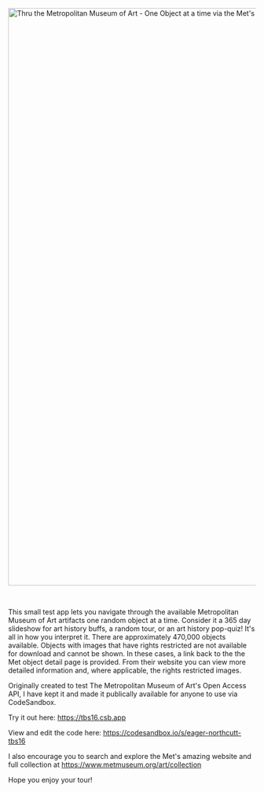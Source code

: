 <img width="1176" alt="Thru the Metropolitan Museum of Art - One Object at a time via the Met's Open Access API" src="https://github.com/sleddd/exploringmetviaapi/assets/1176945/ff23a68b-6f92-47ab-8532-f6a5844bf75b">

&nbsp;&nbsp;&nbsp;&nbsp;

This small test app lets you navigate through the available Metropolitan Museum of Art artifacts one random object at a time. Consider it a 365 day slideshow for art history buffs, a random tour, or an art history pop-quiz! It's all in how you interpret it. There are approximately 470,000 objects available. Objects with images that have rights restricted are not available for download and cannot be shown. In these cases, a link back to the the Met object detail page is provided. From their website you can view more detailed information and, where applicable, the rights restricted images.

Originally created to test The Metropolitan Museum of Art's Open Access API, I have kept it and made it publically available for anyone to use via CodeSandbox.

Try it out here: https://tbs16.csb.app 

View and edit the code here: https://codesandbox.io/s/eager-northcutt-tbs16

I also encourage you to search and explore the Met's amazing website and full collection at https://www.metmuseum.org/art/collection

Hope you enjoy your tour!

